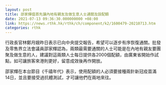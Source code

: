 ```yaml
---
layout: post
title: 邵家輝倡首先讓內地有親友及做生意人士通關及設配額
date: 2021-07-13 09:36:30.000000000 +08:00
link: https://news.rthk.hk/rthk/ch/component/k2/1600479-20210713.htm
categories: rthk
---
```


行政長官林鄭月娥昨日表示已向中央提交報告，希望可以逐步有序恢復通關。批發及零售界立法會議員邵家輝認為，兩類最需要通關的人士可能是在內地有親友要團聚及做生意的人，建議對這兩類人士每日提供各2000個配額，由廣東省開始作試點，如可讓旅客來港則更好，留意成效後再作開放。

邵家輝在本台節目《千禧年代》表示，使用配額的人必須要接種兩針新冠疫苗滿14日，並且要接受過抗體測試，才可讓他們在兩地來往。
